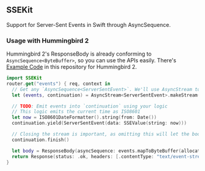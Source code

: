 ## SSEKit

Support for Server-Sent Events in Swift through AsyncSequence<ByteBuffer>.

### Usage with Hummingbird 2

Hummingbird 2's ResponseBody is already conforming to `AsyncSequence<ByteBuffer>`, so you can use the APIs easily.
There's [Example Code](https://github.com/orlandos-nl/SSEKit/tree/main/Example) in this repository for Hummingbird 2.

```swift
import SSEKit
router.get("events") { req, context in
  // Get any `AsyncSequence<ServerSentEvent>`. We'll use AsyncStream to make it easy
  let (events, continuation) = AsyncStream<ServerSentEvent>.makeStream()

  // TODO: Emit events into `continuation` using your logic
  // This logic emits the current time as ISO8601
  let now = ISO8601DateFormatter().string(from: Date())
  continuation.yield(ServerSentEvent(data: SSEValue(string: now)))

  // Closing the stream is important, as omitting this will let the body hang indefinitely
  continuation.finish()

  let body = ResponseBody(asyncSequence: events.mapToByteBuffer(allocator: context.allocator))
  return Response(status: .ok, headers: [.contentType: "text/event-stream"], body: body)
}
```
